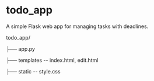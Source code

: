 # todo_app
A simple Flask web app for managing tasks with deadlines.

todo_app/


├── app.py


├── templates -- index.html, edit.html


├── static -- style.css

